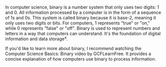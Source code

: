 In computer science, binary is a number system that only uses two digits: 1 and 0. 
All information processed by a computer is in the form of a sequence of 1s and 0s. 
This system is called binary because it is base-2, meaning it only uses two digits or bits. 
For computers, 1 represents "true" or "on," while 0 represents "false" or "off". 
Binary is used to represent numbers and letters in a way that computers can understand. 
It's the foundation of digital information and data storage⁴.

If you'd like to learn more about binary, I recommend watching the Computer Science Basics: Binary video by GCFLearnFree. 
It provides a concise explanation of how computers use binary to process information.


